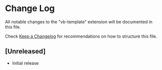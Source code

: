 # Change Log

All notable changes to the "vb-template" extension will be documented in this file.

Check [Keep a Changelog](http://keepachangelog.com/) for recommendations on how to structure this file.

## [Unreleased]

- Initial release